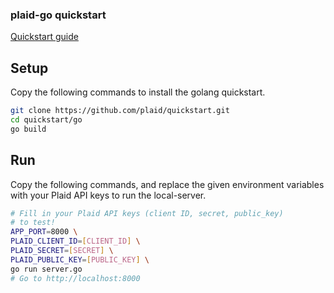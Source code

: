 ### plaid-go quickstart

[Quickstart guide](https://plaid.com/docs/quickstart)

## Setup
Copy the following commands to install the golang quickstart.

``` bash
git clone https://github.com/plaid/quickstart.git
cd quickstart/go
go build
```

## Run
Copy the following commands, and replace the given environment variables
with your Plaid API keys to run the local-server.

```bash
# Fill in your Plaid API keys (client ID, secret, public_key)
# to test!
APP_PORT=8000 \
PLAID_CLIENT_ID=[CLIENT_ID] \
PLAID_SECRET=[SECRET] \
PLAID_PUBLIC_KEY=[PUBLIC_KEY] \
go run server.go
# Go to http://localhost:8000
```
